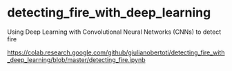 # detecting_fire_with_deep_learning
Using Deep Learning with Convolutional Neural Networks (CNNs) to detect fire

https://colab.research.google.com/github/giulianobertoti/detecting_fire_with_deep_learning/blob/master/detecting_fire.ipynb
